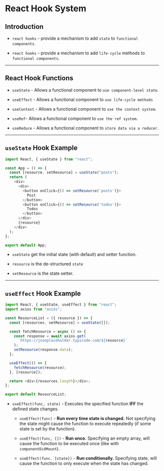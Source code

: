 # React Hook System

## Introduction

* `react hooks` - provide a mechanism to add `state` to `functional components`.

* `react hooks` - provide a mechanism to add `life-cycle` methods to `functional components`.

---

## React Hook Functions

* `useState` - Allows a functional component to `use component-level state`.

* `useEffect` - Allows a functional component to `use life-cycle methods`

* `useContext` - Allows a functional component to `use the context system`.

* `useRef`- Allows a functional component to `use the ref system`.

* `useReduce` - Allows a functional component to `store data via a reducer`.


---

## `useState` Hook Example

```javascript
import React, { useState } from "react";

const App = () => {
  const [resource, setResource] = useState("posts");
  return (
    <div>
      <div>
        <button onClick={() => setResource('posts')}>
          Post
        </button>
        <button onClick={() => setResource('todos')}>
          Todos
        </button>
      </div>
      {resource}
    </div>
  );
};

export default App;
```

* `useState` get the initial state (with default) and setter function.

* `resource` is the de-structured `state`

* `setResource` is the state setter.

---

## `useEffect` Hook Example

```javascript
import React, { useState, useEffect } from "react";
import axios from "axios";

const ResourceList = ({ resource }) => {
  const [resources, setResource] = useState([]);

  const fetchResource = async () => {
    const response = await axios.get(
      `https://jsonplaceholder.typicode.com/${resource}`
    );
    setResource(response.data);
  };

  useEffect(() => {
    fetchResource(resource);
  }, [resource]);

  return <div>{resources.length}</div>;
};

export default ResourceList;

```

* `useEffect(func, state)` - Executes the specified function __IFF__ the defined state changes.

    * `useEffect(func)` - __Run every time state is changed.__ Not specifying the state might cause the function to execute repeatedly (if some state is set by the function).

    * `useEffect(func, [])` - __Run once.__ Specifying an empty array, will cause the function to be executed once (like with `componentDidMount`).

    * `useEffect(func. [state])` - __Run conditionally.__ Specifying state, will cause the function to only execute when the state has changed.


